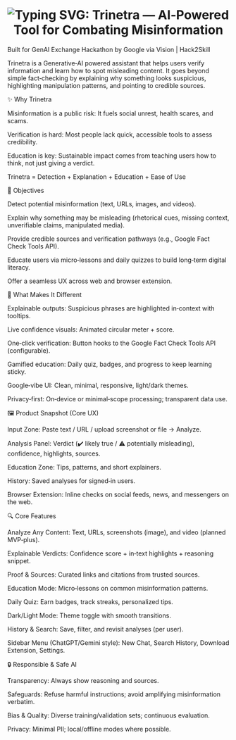 <h1 align="center">
  <img src="https://readme-typing-svg.herokuapp.com?font=Fira+Code&weight=600&size=28&pause=1000&color=00FF99&center=true&vCenter=true&width=1200&height=60&lines=%F0%9F%91%81%EF%B8%8F+Trinetra+%E2%80%94+AI%E2%80%91Powered+Tool+for+Combating+Misinformation" alt="Typing SVG: Trinetra — AI‑Powered Tool for Combating Misinformation" />
</h1>


Built for GenAI Exchange Hackathon by Google via Vision | Hack2Skill

Trinetra is a Generative‑AI powered assistant that helps users verify information and learn how to spot misleading content. It goes beyond simple fact‑checking by explaining why something looks suspicious, highlighting manipulation patterns, and pointing to credible sources.

✨ Why Trinetra

Misinformation is a public risk: It fuels social unrest, health scares, and scams.

Verification is hard: Most people lack quick, accessible tools to assess credibility.

Education is key: Sustainable impact comes from teaching users how to think, not just giving a verdict.

Trinetra = Detection + Explanation + Education + Ease of Use

🎯 Objectives

Detect potential misinformation (text, URLs, images, and videos).

Explain why something may be misleading (rhetorical cues, missing context, unverifiable claims, manipulated media).

Provide credible sources and verification pathways (e.g., Google Fact Check Tools API).

Educate users via micro‑lessons and daily quizzes to build long‑term digital literacy.

Offer a seamless UX across web and browser extension.

🧩 What Makes It Different

Explainable outputs: Suspicious phrases are highlighted in‑context with tooltips.

Live confidence visuals: Animated circular meter + score.

One‑click verification: Button hooks to the Google Fact Check Tools API (configurable).

Gamified education: Daily quiz, badges, and progress to keep learning sticky.

Google‑vibe UI: Clean, minimal, responsive, light/dark themes.

Privacy‑first: On‑device or minimal‑scope processing; transparent data use.

🖼️ Product Snapshot (Core UX)

Input Zone: Paste text / URL / upload screenshot or file → Analyze.

Analysis Panel: Verdict (✔️ likely true / ⚠️ potentially misleading), confidence, highlights, sources.

Education Zone: Tips, patterns, and short explainers.

History: Saved analyses for signed‑in users.

Browser Extension: Inline checks on social feeds, news, and messengers on the web.

🔍 Core Features

Analyze Any Content: Text, URLs, screenshots (image), and video (planned MVP‑plus).

Explainable Verdicts: Confidence score + in‑text highlights + reasoning snippet.

Proof & Sources: Curated links and citations from trusted sources.

Education Mode: Micro‑lessons on common misinformation patterns.

Daily Quiz: Earn badges, track streaks, personalized tips.

Dark/Light Mode: Theme toggle with smooth transitions.

History & Search: Save, filter, and revisit analyses (per user).

Sidebar Menu (ChatGPT/Gemini style): New Chat, Search History, Download Extension, Settings.

🔒 Responsible & Safe AI

Transparency: Always show reasoning and sources.

Safeguards: Refuse harmful instructions; avoid amplifying misinformation verbatim.

Bias & Quality: Diverse training/validation sets; continuous evaluation.

Privacy: Minimal PII; local/offline modes where possible.
